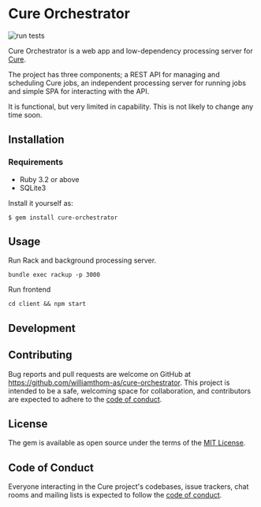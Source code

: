 # Cure Orchestrator

![run tests](https://github.com/williamthom-as/cure-orchestrator/actions/workflows/main.yml/badge.svg)

Cure Orchestrator is a web app and low-dependency processing server for [Cure](https://github.com/williamthom-as/cure).

The project has three components; a REST API for managing and scheduling Cure jobs, an independent processing server for
running jobs and simple SPA for interacting with the API.

It is functional, but very limited in capability. This is not likely to change any time soon.

## Installation

### Requirements

- Ruby 3.2 or above
- SQLite3

Install it yourself as:

    $ gem install cure-orchestrator

## Usage

Run Rack and background processing server.

    bundle exec rackup -p 3000

Run frontend

    cd client && npm start

## Development


## Contributing

Bug reports and pull requests are welcome on GitHub at https://github.com/williamthom-as/cure-orchestrator. This project is intended to be a safe, welcoming space for collaboration, and contributors are expected to adhere to the [code of conduct](https://github.com/[USERNAME]/cure/blob/master/CODE_OF_CONDUCT.md).

## License

The gem is available as open source under the terms of the [MIT License](https://opensource.org/licenses/MIT).

## Code of Conduct

Everyone interacting in the Cure project's codebases, issue trackers, chat rooms and mailing lists is expected to follow the [code of conduct](https://github.com/[USERNAME]/cure-orchestrator/blob/master/CODE_OF_CONDUCT.md).